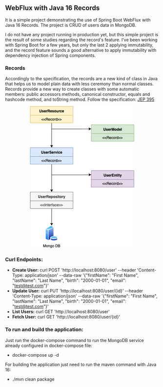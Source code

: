 ## WebFlux with Java 16 Records ##

It is a simple project demonstrating the use of Spring Boot WebFlux with Java 16 Records. The project is CRUD of users data in MongoDB.

I do not have any project running in production yet, but this simple project is the result of some studies regarding the record's feature. I've been working with Spring Boot for a few years, but only the last 2 applying immutability, and the record feature sounds a good alternative to apply immutability with dependency injection of Spring components.

### Records ###

Accordingly to the specification, the records are a new kind of class in Java that helps us to model plain data with less ceremony than normal classes. Records provide a new way to create classes with some automatic members: public accessors methods, canonical constructor, equals and hashcode method, and toString method. Follow the specification: <a href="https://openjdk.java.net/jeps/395" target="_blank">JEP 395</a>

<p align="center">
    <img src="https://github.com/welsoncarvalho/sb-record/blob/master/images/diagram.png" alt="Class Diagram">
</p>

### Curl Endpoints: ###

- **Create User:** curl POST 'http://localhost:8080/user' --header 'Content-Type: application/json' --data-raw '{"firstName": "First Name", "lastName": "Last Name", "birth": "2000-01-01", "email": "test@test.com"}'
- **Update User:** curl PUT 'http://localhost:8080/user/{id}' --header 'Content-Type: application/json' --data-raw '{"firstName": "First Name", "lastName": "Last Name", "birth": "2000-01-01", "email": "test@test.com"}'
- **List Users:** curl GET 'http://localhost:8080/user'
- **Fetch User:** curl GET 'http://localhost:8080/user/{id}'

### To run and build the application: ###

Just run the docker-compose command to run the MongoDB service already configured in docker-compose file:

- docker-compose up -d

For building the application just need to run the maven command with Java 16:

- ./mvn clean package
